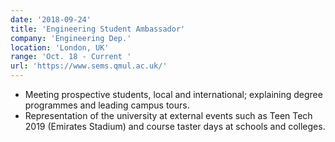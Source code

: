 ```yaml
---
date: '2018-09-24'
title: 'Engineering Student Ambassador'
company: 'Engineering Dep.'
location: 'London, UK'
range: 'Oct. 18 - Current '
url: 'https://www.sems.qmul.ac.uk/'
---
```


- Meeting prospective students, local and international; explaining degree programmes and leading campus tours.
- Representation of the university at external events such as Teen Tech 2019 (Emirates Stadium) and course taster days at schools and colleges.